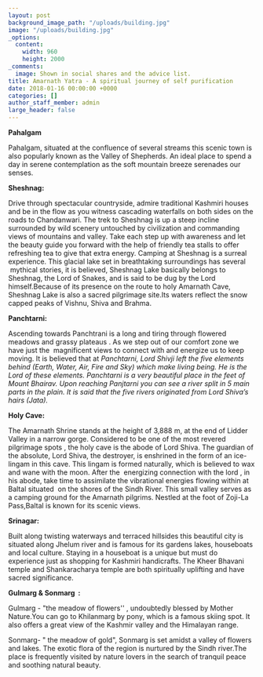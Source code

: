 ```yaml
---
layout: post
background_image_path: "/uploads/building.jpg"
image: "/uploads/building.jpg"
_options:
  content:
    width: 960
    height: 2000
_comments:
  image: Shown in social shares and the advice list.
title: Amarnath Yatra - A spiritual journey of self purification
date: 2018-01-16 00:00:00 +0000
categories: []
author_staff_member: admin
large_header: false
---
```

<p><b>Pahalgam</b></p><p>Pahalgam, situated at the confluence of several streams this scenic town is also popularly known as the Valley of Shepherds. An ideal place to spend a day in serene contemplation as the soft mountain breeze serenades our senses.</p><p><b>Sheshnag:</b></p><p>Drive through spectacular countryside, admire traditional Kashmiri houses and be in the flow as you witness cascading waterfalls on both sides on the roads to Chandanwari. The trek to Sheshnag is up a steep incline surrounded by wild scenery untouched by civilization and commanding views of mountains and valley. Take each step up with awareness and let the beauty guide you forward with the help of friendly tea stalls to offer refreshing tea to give that extra energy. Camping at Sheshnag is a surreal experience. This glacial lake set in breathtaking surroundings has several  mythical stories, it is believed, Sheshnag Lake basically belongs to Sheshnag, the Lord of Snakes, and is said to be dug by the Lord himself.Because of its presence on the route to holy Amarnath Cave, Sheshnag Lake is also a sacred pilgrimage site.Its waters reflect the snow capped peaks of Vishnu, Shiva and Brahma.</p><p><b>Panchtarni:</b></p>

<p>Ascending towards Panchtrani is a long and tiring through flowered meadows and grassy plateaus . As we step out of our comfort zone we have just the  magnificent views to connect with and energize us to keep moving. It is believed that at <i> Panchtarni, Lord Shivji left the five elements behind (Earth, Water, Air, Fire and Sky) which make living being. He is the Lord of these elements. Panchtarni is a very beautiful place in the feet of Mount Bhairav. Upon reaching Panjtarni you can see a river split in 5 main parts in the plain. It is said that the five rivers originated from Lord Shiva’s hairs (Jata).</i></p>

<p><b>Holy Cave:</b></p>

<p>The Amarnath Shrine stands at the height of 3,888 m, at the end of Lidder Valley in a narrow gorge. Considered to be one of the most revered pilgrimage spots , the holy cave is the abode of Lord Shiva. The guardian of the absolute, Lord Shiva, the destroyer, is enshrined in the form of an ice-lingam in this cave. This lingam is formed naturally, which is believed to wax and wane with the moon. After the  energizing connection with the lord , in his abode, take time to assimilate the vibrational energies flowing within at Baltal situated  on the shores of the Sindh River. This small valley serves as a camping ground for the Amarnath pilgrims. Nestled at the foot of Zoji-La Pass,Baltal is known for its scenic views.</p>

<p><b>Srinagar:</b></p>

<p>Built along twisting waterways and terraced hillsides this beautiful city is situated along Jhelum river and is famous for its gardens lakes, houseboats and local culture. Staying in a houseboat is a unique but must do experience just as shopping for Kashmiri handicrafts. The Kheer Bhavani temple and Shankaracharya temple are both spiritually uplifting and have sacred significance.</p>

<p><b>Gulmarg & Sonmarg  :</b></p>

<p>Gulmarg - "the meadow of flowers'' , undoubtedly blessed by Mother Nature.You can go to Khilanmarg by pony, which is a famous skiing spot. It also offers a great view of the Kashmir valley and the Himalayan range.</p>

<p>Sonmarg- " the meadow of gold", Sonmarg is set amidst a valley of flowers and lakes. The exotic flora of the region is nurtured by the Sindh river.The place is frequently visited by nature lovers in the search of tranquil peace and soothing natural beauty.</p>